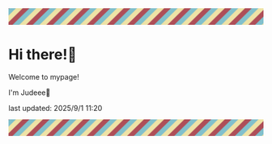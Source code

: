 <!-- Header image -->
<img src="./pokemon/pokemon_16.png" width="1000">

# Hi there!👋

Welcome to mypage!

I'm Judeee🐷

last updated: 2025/9/1 11:20

<!-- Footer image -->
<img src="./pokemon/pokemon_16.png" width="1000">
